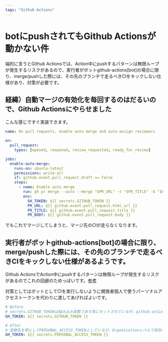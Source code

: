 ```yaml
---
tags: "Github Actions"
---
```


# botにpushされてもGithub Actionsが動かない件

端的に言うとGithub Actionsでは、Action中にpushするパターンは無限ループが発生するリスクがあるので、実行者がボットgithub-actions[bot]の場合に限り、merge/pushした際には、その先のブランチで走るべきCIをキックしない仕様があり、対策が必要です。

## 経緯）自動マージの有効化を毎回するのはだるいので、Github Actionsにやらせました

こんな感じですぐ実装できます。

```yml
name: On pull requests, enable auto merge and auto-assign reviewers

on:
  pull_request:
    types: [opened, reopened, review_requested, ready_for_review]

jobs:
  enable-auto-merge:
    runs-on: ubuntu-latest
    permissions: write-all
    if: github.event.pull_request.draft == false
    steps:
      - name: Enable auto merge
        run: gh pr merge --auto --merge "$PR_URL" -t "$PR_TITLE" -b "$PR_BODY"
        env:
          GH_TOKEN: ${{ secrets.GITHUB_TOKEN }}
          PR_URL: ${{ github.event.pull_request.html_url }}
          PR_TITLE: ${{ github.event.pull_request.title }}
          PR_BODY: ${{ github.event.pull_request.body }}
```

でもこれでマージしてしまうと、マージ先のCIが走らなくなります。

## 実行者がボットgithub-actions[bot]の場合に限り、merge/pushした際には、その先のブランチで走るべきCIをキックしない仕様があるようです。

Github ActionsでAction中にpushするパターンは無限ループが発生するリスクがあるのでこれの回避のためっぽいです。[参考](https://github.com/ad-m/github-push-action/issues/32)

対策としてはボットとしてCIを実行しないように開発者個人で使うパーソナルアクセストークンを代わりに渡してあげればよいです。

```yml
# Before
# secrets.GITHUB_TOKENは組み込み変数であり常にセットされているが、github-actions[bot]名義でghを実行してしまい不適切
GH_TOKEN: ${{ secrets.GITHUB_TOKEN }}

# After
# 変数名を例としてPERSONAL_ACCESS_TOKENとしているが、Organizationレベルで保存されたシークレットを参照する場合などはその変数名に書き換える必要があるし、逆にレポジトリ固有のシークレットを使う場合は別途手動で登録が必要である
GH_TOKEN: ${{ secrets.PERSONAL_ACCESS_TOKEN }}
```
